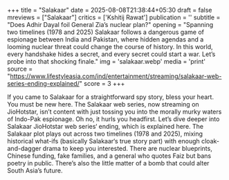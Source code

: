 +++
title = "Salakaar"
date = 2025-08-08T21:38:44+05:30
draft = false
mreviews = ["Salakaar"]
critics = ['Kshitij Rawat']
publication = ''
subtitle = "Does Adhir Dayal foil General Zia’s nuclear plan?"
opening = "Spanning two timelines (1978 and 2025) Salakaar follows a dangerous game of espionage between India and Pakistan, where hidden agendas and a looming nuclear threat could change the course of history. In this world, every handshake hides a secret, and every secret could start a war. Let’s probe into that shocking finale."
img = 'salakaar.webp'
media = 'print'
source = "https://www.lifestyleasia.com/ind/entertainment/streaming/salakaar-web-series-ending-explained/"
score = 3
+++

If you came to Salakaar for a straightforward spy story, bless your heart. You must be new here. The Salakaar web series, now streaming on JioHotstar, isn’t content with just tossing you into the morally murky waters of Indo-Pak espionage. Oh no, it hurls you headfirst. Let’s dive deeper into Salakaar JioHotstar web series‘ ending, which is explained here. The Salakaar plot plays out across two timelines (1978 and 2025), mixing historical what-ifs (basically Salakaar‘s true story part) with enough cloak-and-dagger drama to keep you interested. There are nuclear blueprints, Chinese funding, fake families, and a general who quotes Faiz but bans poetry in public. There’s also the little matter of a bomb that could alter South Asia’s future.
